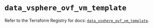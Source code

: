 # `data_vsphere_ovf_vm_template`

Refer to the Terraform Registry for docs: [`data_vsphere_ovf_vm_template`](https://registry.terraform.io/providers/vmware/vsphere/2.15.0/docs/data-sources/ovf_vm_template).
